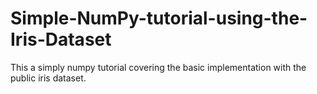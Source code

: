 # Simple-NumPy-tutorial-using-the-Iris-Dataset
This a simply numpy tutorial covering the basic implementation with the public iris dataset.
